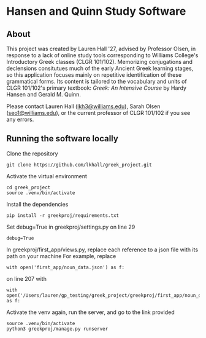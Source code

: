 # Hansen and Quinn Study Software
## About
This project was created by Lauren Hall '27, advised by Professor Olsen, in response to a lack of online study tools corresponding to Williams College's Introductory Greek classes (CLGR 101/102). Memorizing conjugations and declensions consitutues much of the early Ancient Greek learning stages, so this application focuses mainly on repetitive identification of these grammatical forms. Its content is tailored to the vocabulary and units of CLGR 101/102's primary textbook: *Greek: An Intensive Course* by Hardy Hansen and Gerald M. Quinn.

Please contact Lauren Hall (lkh3@williams.edu), Sarah Olsen (seo1@williams.edu), or the current professor of CLGR 101/102 if you see any errors.

## Running the software locally
Clone the repository
```
git clone https://github.com/lkhall/greek_project.git
```

Activate the virtual environment
```
cd greek_project
source .venv/bin/activate
```

Install the dependencies
```
pip install -r greekproj/requirements.txt
```

Set debug=True in greekproj/settings.py on line 29
```
debug=True
```

In greekproj/first_app/views.py, replace each reference to a json file with its path on your machine
For example, replace
```
with open('first_app/noun_data.json') as f:
```
on line 207 with 
```
with open('/Users/lauren/gp_testing/greek_project/greekproj/first_app/noun_data.json') as f:
```

Activate the venv again, run the server, and go to the link provided
```
source .venv/bin/activate
python3 greekproj/manage.py runserver
```
